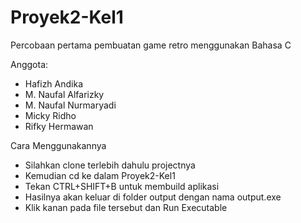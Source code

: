 # Proyek2-Kel1
Percobaan pertama pembuatan game retro menggunakan Bahasa C

Anggota:
- Hafizh Andika
- M. Naufal Alfarizky
- M. Naufal Nurmaryadi
- Micky Ridho
- Rifky Hermawan

Cara Menggunakannya
- Silahkan clone terlebih dahulu projectnya
- Kemudian cd ke dalam Proyek2-Kel1
- Tekan CTRL+SHIFT+B untuk membuild aplikasi
- Hasilnya akan keluar di folder output dengan nama output.exe
- Klik kanan pada file tersebut dan Run Executable
